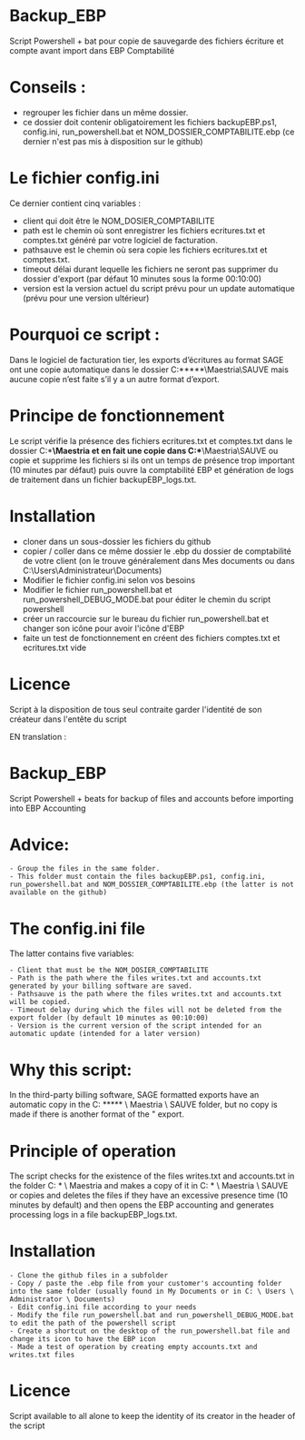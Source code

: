 # Backup_EBP
Script Powershell + bat pour copie de sauvegarde des fichiers écriture et compte avant import dans EBP Comptabilité


# Conseils : 
  - regrouper les fichier dans un même dossier.
  - ce dossier doit contenir obligatoirement les fichiers backupEBP.ps1, config.ini, run_powershell.bat et NOM_DOSSIER_COMPTABILITE.ebp (ce dernier n'est pas mis à disposition sur le github)
  
  
# Le fichier config.ini
Ce dernier contient cinq variables : 
  - client qui doit être le NOM_DOSIER_COMPTABILITE
  - path est le chemin où sont enregistrer les fichiers ecritures.txt et comptes.txt généré par votre logiciel de facturation.
  - pathsauve est le chemin où sera copie les fichiers ecritures.txt et comptes.txt.
  - timeout délai durant lequelle les fichiers ne seront pas supprimer du dossier d'export (par défaut 10 minutes sous la forme 00:10:00)
  - version est la version actuel du script prévu pour un update automatique (prévu pour une version ultérieur)


# Pourquoi ce script :
Dans le logiciel de facturation tier, les exports d’écritures au format SAGE ont une copie automatique dans le dossier C:\*****\Maestria\SAUVE mais aucune copie n’est faite s’il y a un autre format d’export.


# Principe de fonctionnement
Le script vérifie la présence des fichiers ecritures.txt et comptes.txt dans le dossier C:\*****\Maestria et en fait une copie dans C:\*****\Maestria\SAUVE ou copie et supprime les fichiers si ils ont un temps de présence trop important (10 minutes par défaut) puis ouvre la comptabilité EBP et génération de logs de traitement dans un fichier backupEBP_logs.txt. 


# Installation
 - cloner dans un sous-dossier les fichiers du github
 - copier / coller dans ce même dossier le .ebp du dossier de comptabilité de votre client (on le trouve généralement dans Mes documents ou dans C:\Users\Administrateur\Documents)
 - Modifier le fichier config.ini selon vos besoins
 - Modifier le fichier run_powershell.bat et run_powershell_DEBUG_MODE.bat pour éditer le chemin du script powershell
 - créer un raccourcie sur le bureau du fichier run_powershell.bat et changer son icône pour avoir l'icône d'EBP
 - faite un test de fonctionnement en créent des fichiers comptes.txt et ecritures.txt vide
 
 
# Licence
Script à la disposition de tous seul contraite garder l'identité de son créateur dans l'entête du script


EN translation :
# Backup_EBP
Script Powershell + beats for backup of files and accounts before importing into EBP Accounting

# Advice:
    - Group the files in the same folder.
    - This folder must contain the files backupEBP.ps1, config.ini, run_powershell.bat and NOM_DOSSIER_COMPTABILITE.ebp (the latter is not available on the github)

# The config.ini file
The latter contains five variables:

    - Client that must be the NOM_DOSIER_COMPTABILITE
    - Path is the path where the files writes.txt and accounts.txt generated by your billing software are saved.
    - Pathsauve is the path where the files writes.txt and accounts.txt will be copied.
    - Timeout delay during which the files will not be deleted from the export folder (by default 10 minutes as 00:10:00)
    - Version is the current version of the script intended for an automatic update (intended for a later version)

# Why this script:
In the third-party billing software, SAGE formatted exports have an automatic copy in the C: ***** \ Maestria \ SAUVE folder, but no copy is made if there is another format of the " export.

# Principle of operation
The script checks for the existence of the files writes.txt and accounts.txt in the folder C: * \ Maestria and makes a copy of it in C: * \ Maestria \ SAUVE or copies and deletes the files if they have an excessive presence time (10 minutes by default) and then opens the EBP accounting and generates processing logs in a file backupEBP_logs.txt.

# Installation

    - Clone the github files in a subfolder
    - Copy / paste the .ebp file from your customer's accounting folder into the same folder (usually found in My Documents or in C: \ Users \ Administrator \ Documents)
    - Edit config.ini file according to your needs
    - Modify the file run_powershell.bat and run_powershell_DEBUG_MODE.bat to edit the path of the powershell script
    - Create a shortcut on the desktop of the run_powershell.bat file and change its icon to have the EBP icon
    - Made a test of operation by creating empty accounts.txt and writes.txt files

# Licence
Script available to all alone to keep the identity of its creator in the header of the script
